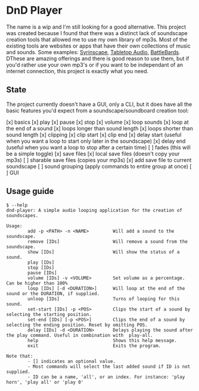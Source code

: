 # DnD Player

The name is a wip and I'm still looking for a good alternative.
This project was created because I found that there was a distinct lack of soundscape creation tools that allowed me to use my own library of mp3s. Most of the existing tools are websites or apps that have their own collections of music and sounds. Some examples: [Syrinscape](https://syrinscape.com/), [Tabletop Audio](https://tabletopaudio.com/), [BattleBards](https://battlebards.com/). DThese are amazing offerings and there is good reason to use them, but if you'd rather use your own mp3's or if you want to be independant of an internet connection, this project is exactly what you need.

## State

The project currently doesn't have a GUI, only a CLI, but it does have all the basic features you'd expect from a soundscape/soundboard creation tool:

[x] basics
    [x] play
    [x] pause
    [x] stop
    [x] volume
[x] loop sounds
    [x] loop at the end of a sound
    [x] loops longer than sound length
    [x] loops shorter than sound length
[x] clipping
    [x] clip start
    [x] clip end
[x] delay start (useful when you want a loop to start only later in the soundscape)
[x] delay end (useful when you want a loop to stop after a certain time)
[ ] fades (this will be a simple toggle)
[x] save files
    [x] local save files (doesn't copy your mp3s)
    [ ] sharable save files (copies your mp3s)
    [x] add save file to current soundscape
[ ] sound grouping (apply commands to entire group at once)
[ ] GUI

## Usage guide

```text
$ --help
dnd-player: A simple audio looping application for the creation of soundscapes.

Usage:
        add -p <PATH> -n <NAME>         Will add a sound to the soundscape.
        remove [IDs]                    Will remove a sound from the soundscape.
        show [IDs]                      Will show the status of a sound.
        play [IDs]
        stop [IDs]
        pause [IDs]
        volume [IDs] -v <VOLUME>        Set volume as a percentage. Can be higher than 100%
        loop [IDs] [-d <DURATION>]      Will loop at the end of the sound or the DURATION, if supplied.
        unloop [IDs]                    Turns of looping for this sound.
        set-start [IDs] -p <POS>        Clips the start of a sound by selecting the starting position.
        set-end [IDs] [-p <POS>]        Clips the end of a sound by selecting the ending position. Reset by omitting POS.
        delay [IDs] -d <DURATION>       Delays playing the sound after the play command. Useful in combination with  play-all.
        help                            Shows this help message.
        exit                            Exits the program.

Note that:
        - [] indicates an optional value.
        - Most commands will select the last added sound if ID is not supplied.
        - ID can be a name, 'all', or an index. For instance: 'play horn', 'play all' or 'play 0'
```
